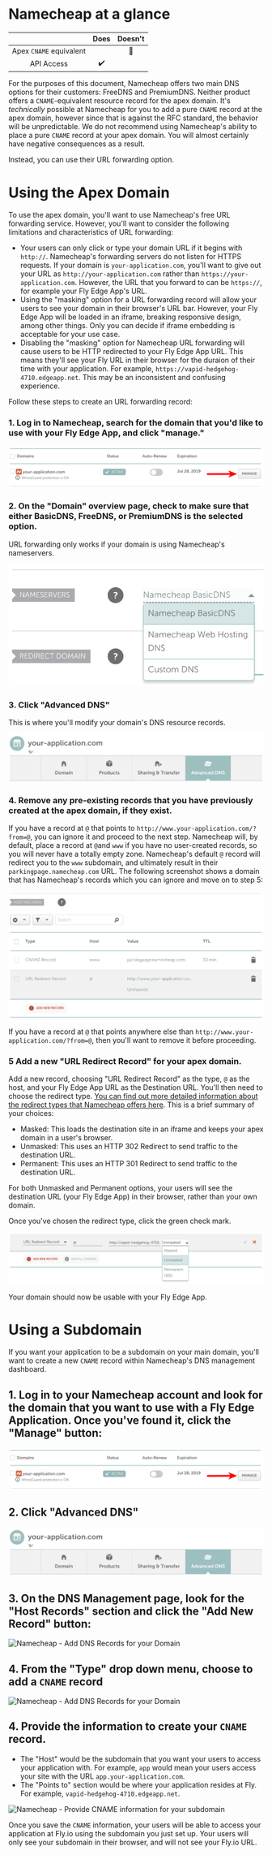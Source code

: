 # Namecheap  at a glance

 |   | Does | Doesn't |
 | :---: | :---: | :---: |
 | Apex `CNAME` equivalent |  | :no_entry_sign: |
 | API Access | :heavy_check_mark:|  |

 For the purposes of this document, Namecheap offers two main DNS options for their customers: FreeDNS and PremiumDNS. Neither product offers a `CNAME`-equivalent resource record for the apex domain. It's _technically_ possible at Namecheap for you to add a pure `CNAME` record at the apex domain, however since that is against the RFC standard, the behavior will be unpredictable. We do not recommend using Namecheap's ability to place a pure `CNAME` record at your apex domain. You will almost certainly have negative consequences as a result.

 Instead, you can use their URL forwarding option.

# Using the Apex Domain

To use the apex domain, you'll want to use Namecheap's free URL forwarding service. However, you'll want to consider the following limitations and characteristics of URL forwarding:

* Your users can only click or type your domain URL if it begins with `http://`. Namecheap's forwarding servers do not listen for HTTPS requests.  If your domain is `your-application.com`, you'll want to give out your URL as `http://your-application.com` rather than `https://your-application.com`. However, the URL that you forward to can be `https://`, for example your Fly Edge App's URL.
* Using the "masking" option for a URL forwarding record will allow your users to see your domain in their browser's URL bar. However, your Fly Edge App will be loaded in an iframe, breaking responsive design, among other things. Only you can decide if iframe embedding is acceptable for your use case.
* Disabling the "masking" option for Namecheap URL forwarding will cause users to be HTTP redirected to your Fly Edge App URL. This means they'll see your Fly URL in their browser for the duraion of their time with your application. For example, `https://vapid-hedgehog-4710.edgeapp.net`. This may be an inconsistent and confusing experience.

Follow these steps to create an URL forwarding record:

### 1. Log in to Namecheap, search for the domain that you'd like to use with your Fly Edge App, and click "manage."

![Namecheap - Manage DNS Records for your Domain](./screenshots/namecheap/namecheap-manage-domain.png "Namecheap - Manage DNS Records for your Domain")

### 2. On the "Domain" overview page, check to make sure that either BasicDNS, FreeDNS, or PremiumDNS is the selected option.

URL forwarding only works if your domain is using Namecheap's nameservers. 

![Namecheap - Choose Namecheap DNS Servers](./screenshots/namecheap/namecheap-choose-nameservers.png "Namecheap - Choose Namecheap DNS Servers")

### 3. Click "Advanced DNS"

This is where you'll modify your domain's DNS resource records.

![Namecheap - Choose Advanced DNS](./screenshots/namecheap/namecheap-advanced-dns.png "Namecheap - Choose Advanced DNS")

### 4. Remove any pre-existing records that you have previously created at the apex domain, if they exist.

If you have a record at `@` that points to `http://www.your-application.com/?from=@`, you can ignore it and proceed to the next step. Namecheap will, by default, place a record at `@`and `www` if you have no user-created records, so you will never have a totally empty zone. Namecheap's default `@` record will redirect you to the `www` subdomain, and ultimately result in their `parkingpage.namecheap.com` URL. The following screenshot shows a domain that has Namecheap's records which you can ignore and move on to step 5:

![Namecheap - Inspect the DNS records that exist](./screenshots/namecheap/namecheap-inspect-pre-existing-records.png "Namecheap - Inspect the DNS records that exist")

If you have a record at `@` that points anywhere else than `http://www.your-application.com/?from=@`, then you'll want to remove it before proceeding.

### 5 Add a new "URL Redirect Record" for your apex domain.

Add a new record, choosing "URL Redirect Record" as the type, `@` as the host, and your Fly Edge App URL as the Destination URL. You'll then need to choose the redirect type. [You can find out more detailed information about the redirect types that Namecheap offers here](https://www.namecheap.com/support/knowledgebase/article.aspx/9604/2237/types-of-domain-redirects--301-302-url-redirects-url-frame-and-cname). This is a brief summary of your choices:

 - Masked: This loads the destination site in an iframe and keeps your apex domain in a user's browser.
 - Unmasked: This uses an HTTP 302 Redirect to send traffic to the destination URL.
 - Permanent: This uses an HTTP 301 Redirect to send traffic to the destination URL.

 For both Unmasked and Permanent options, your users will see the destination URL (your Fly Edge App) in their browser, rather than your own domain.

 Once you've chosen the redirect type, click the green check mark.

![Namecheap - Choose Redirect Type](./screenshots/namecheap/namecheap-choose-redirect-type.png "Namecheap - Choose Redirect Type")

Your domain should now be usable with your Fly Edge App.



# Using a Subdomain

If you want your application to be a subdomain on your main domain, you'll want to create a new `CNAME` record within Namecheap's DNS management dashboard.

## 1. Log in to your Namecheap account and look for the domain that you want to use with a Fly Edge Application. Once you've found it, click the "Manage" button:

![Namecheap - Manage DNS Records for your Domain](./screenshots/namecheap/namecheap-manage-domain.png "Namecheap - Manage DNS Records for your Domain")

## 2. Click "Advanced DNS"

![Namecheap - Choose Advanced DNS](./screenshots/namecheap/namecheap-advanced-dns.png "Namecheap - Choose Advanced DNS")


##  3. On the DNS Management page, look for the "Host Records" section and click the "Add New Record" button:

![Namecheap - Add DNS Records for your Domain](./screenshots/namecheap/namecheap-add-dns-record.png "Namecheap - Add DNS Records for your Domain")

## 4. From the "Type" drop down menu, choose to add a `CNAME` record

![Namecheap - Add DNS Records for your Domain](./screenshots/namecheap/namecheap-add-cname.png "Namecheap - Add DNS Records for your Domain")

## 4. Provide the information to create your `CNAME` record.
  * The "Host" would be the subdomain that you want your users to access your application with. For example, `app` would mean your users access your site with the URL `app.your-application.com`.
  * The "Points to" section would be where your application resides at Fly. For example, `vapid-hedgehog-4710.edgeapp.net`.

![Namecheap - Provide CNAME information for your subdomain](./screenshots/namecheap/namecheap-cname-info.png "Namecheap - Provide CNAME information for your subdomain")

Once you save the `CNAME` information, your users will be able to access your application at Fly.io using the subdomain you just set up. Your users will only see your subdomain in their browser, and will not see your Fly.io URL.
